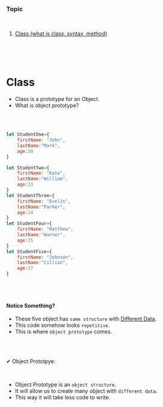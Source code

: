 ### Topic

<br>

1. [Class (what is class, syntax, method)](#class)  <br>

<br>
<br>
<br>

# Class

* Class is a prototype for an Object.
* What is object prototype?

<br>
<br>

```javascript
let StudentOne={
    firstName: "John",
    lastName:"Mark",
    age:20
}

let StudentTwo={
    firstName: "Kate",
    lastName:"William",
    age:23
}
let StudentThree={
    firstName: "Evelin",
    lastName:"Parker",
    age:24
}
let StudentFour={
    firstName: "Matthew",
    lastName:"Warner",
    age:25
}
let StudentFive={
    firstName: "Johnson",
    lastName:"Cillian",
    age:27
}
```

<br>
<br> 


#### Notice Something?

* These five object has `same structure` with <ins>Different Data</ins>.
* This code somehow looks `repetitive`.
* This is where `object prototype` comes.

<br>
<br> 

✔ Object Prototpye:

<br>

* Object Prototype is an `object structure`.
* It will allow us to create many object with `different data`.
* This way it will take less code to write.




